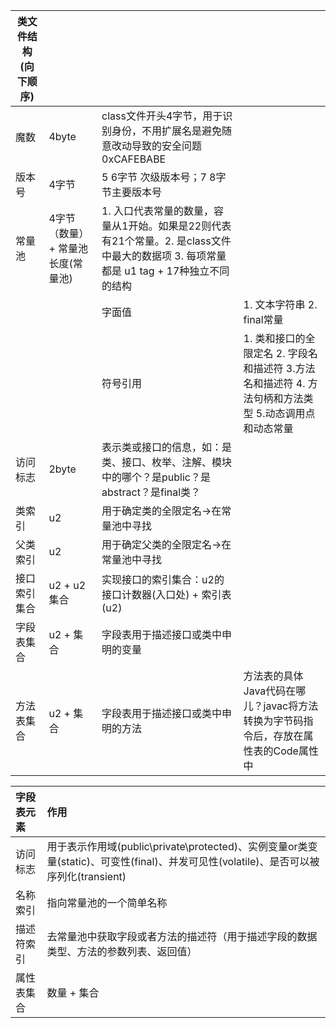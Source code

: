 |类文件结构(向下顺序)||||
|---|---|---|---|
|魔数|4byte|class文件开头4字节，用于识别身份，不用扩展名是避免随意改动导致的安全问题 0xCAFEBABE|
|版本号|4字节|5 6字节 次级版本号；7 8字节主要版本号
|常量池|4字节（数量） + 常量池长度(常量池)|1. 入口代表常量的数量，容量从1开始。如果是22则代表有21个常量。2. 是class文件中最大的数据项 3. 每项常量都是 u1 tag + 17种独立不同的结构|
|||字面值|1. 文本字符串 2. final常量|
|||符号引用|1. 类和接口的全限定名 2. 字段名和描述符 3.方法名和描述符 4. 方法句柄和方法类型 5.动态调用点和动态常量
|访问标志|2byte|表示类或接口的信息，如：是类、接口、枚举、注解、模块中的哪个？是public？是abstract？是final类？
|类索引|u2|用于确定类的全限定名->在常量池中寻找
|父类索引|u2|用于确定父类的全限定名->在常量池中寻找|
|接口索引集合|u2 + u2集合|实现接口的索引集合：u2的接口计数器(入口处) + 索引表(u2)
|字段表集合|u2 + 集合|字段表用于描述接口或类中申明的变量|
|方法表集合|u2 + 集合|字段表用于描述接口或类中申明的方法|方法表的具体Java代码在哪儿？javac将方法转换为字节码指令后，存放在属性表的Code属性中|


| 字段表元素 | 作用    |
| :------------- | :------------- |
| 访问标志       | 用于表示作用域(public\private\protected)、实例变量or类变量(static)、可变性(final)、并发可见性(volatile)、是否可以被序列化(transient)    |
|名称索引|指向常量池的一个简单名称|
|描述符索引|去常量池中获取字段或者方法的描述符（用于描述字段的数据类型、方法的参数列表、返回值）|
|属性表集合|数量 + 集合|
